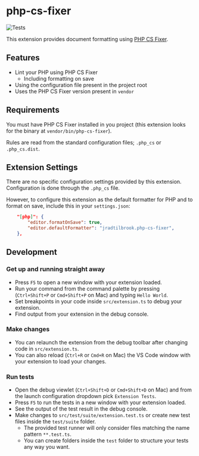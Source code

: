 # php-cs-fixer

![Tests](https://github.com/jradtilbrook/vscode-php-cs-fixer/actions/workflows/test.yaml/badge.svg)

This extension provides document formatting using [PHP CS Fixer](https://github.com/FriendsOfPHP/PHP-CS-Fixer).

## Features

- Lint your PHP using PHP CS Fixer
    - Including formatting on save
- Using the configuration file present in the project root
- Uses the PHP CS Fixer version present in `vendor`

## Requirements

You must have PHP CS Fixer installed in you project (this extension looks for the binary at `vendor/bin/php-cs-fixer`).

Rules are read from the standard configuration files; `.php_cs` or `.php_cs.dist`.

## Extension Settings

There are no specific configuration settings provided by this extension. Configuration is done through the `.php_cs` file.

However, to configure this extension as the default formatter for PHP and to format on save, include this in your `settings.json`:

```json
    "[php]": {
        "editor.formatOnSave": true,
        "editor.defaultFormatter": "jradtilbrook.php-cs-fixer",
    },
```

## Development

### Get up and running straight away

* Press `F5` to open a new window with your extension loaded.
* Run your command from the command palette by pressing (`Ctrl+Shift+P` or `Cmd+Shift+P` on Mac) and typing `Hello World`.
* Set breakpoints in your code inside `src/extension.ts` to debug your extension.
* Find output from your extension in the debug console.

### Make changes

* You can relaunch the extension from the debug toolbar after changing code in `src/extension.ts`.
* You can also reload (`Ctrl+R` or `Cmd+R` on Mac) the VS Code window with your extension to load your changes.

### Run tests

* Open the debug viewlet (`Ctrl+Shift+D` or `Cmd+Shift+D` on Mac) and from the launch configuration dropdown pick `Extension Tests`.
* Press `F5` to run the tests in a new window with your extension loaded.
* See the output of the test result in the debug console.
* Make changes to `src/test/suite/extension.test.ts` or create new test files inside the `test/suite` folder.
  * The provided test runner will only consider files matching the name pattern `**.test.ts`.
  * You can create folders inside the `test` folder to structure your tests any way you want.
